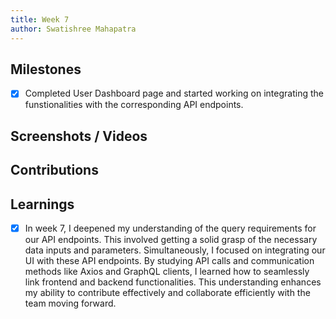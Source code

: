 ```yaml
---
title: Week 7
author: Swatishree Mahapatra 
---
```


## Milestones
- [x] Completed User Dashboard page and started working on integrating the funstionalities with the corresponding API endpoints.

## Screenshots / Videos 

## Contributions 

## Learnings
- [x] In week 7, I deepened my understanding of the query requirements for our API endpoints. This involved getting a solid grasp of the necessary data inputs and parameters. Simultaneously, I focused on integrating our UI with these API endpoints. By studying API calls and communication methods like Axios and GraphQL clients, I learned how to seamlessly link frontend and backend functionalities. This understanding enhances my ability to contribute effectively and collaborate efficiently with the team moving forward.